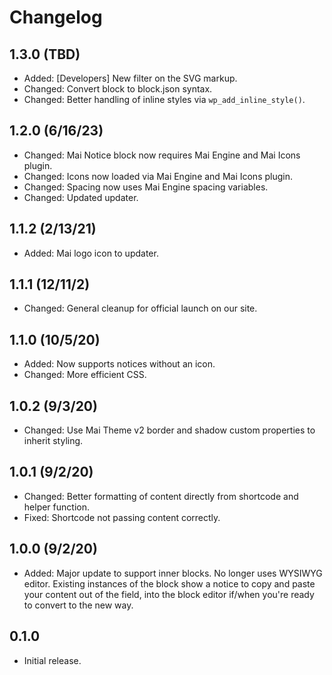 # Changelog

## 1.3.0 (TBD)
* Added: [Developers] New filter on the SVG markup.
* Changed: Convert block to block.json syntax.
* Changed: Better handling of inline styles via `wp_add_inline_style()`.

## 1.2.0 (6/16/23)
* Changed: Mai Notice block now requires Mai Engine and Mai Icons plugin.
* Changed: Icons now loaded via Mai Engine and Mai Icons plugin.
* Changed: Spacing now uses Mai Engine spacing variables.
* Changed: Updated updater.

## 1.1.2 (2/13/21)
* Added: Mai logo icon to updater.

## 1.1.1 (12/11/2)
* Changed: General cleanup for official launch on our site.

## 1.1.0 (10/5/20)
* Added: Now supports notices without an icon.
* Changed: More efficient CSS.

## 1.0.2 (9/3/20)
* Changed: Use Mai Theme v2 border and shadow custom properties to inherit styling.

## 1.0.1 (9/2/20)
* Changed: Better formatting of content directly from shortcode and helper function.
* Fixed: Shortcode not passing content correctly.

## 1.0.0 (9/2/20)
* Added: Major update to support inner blocks. No longer uses WYSIWYG editor. Existing instances of the block show a notice to copy and paste your content out of the field, into the block editor if/when you're ready to convert to the new way.

## 0.1.0
* Initial release.
